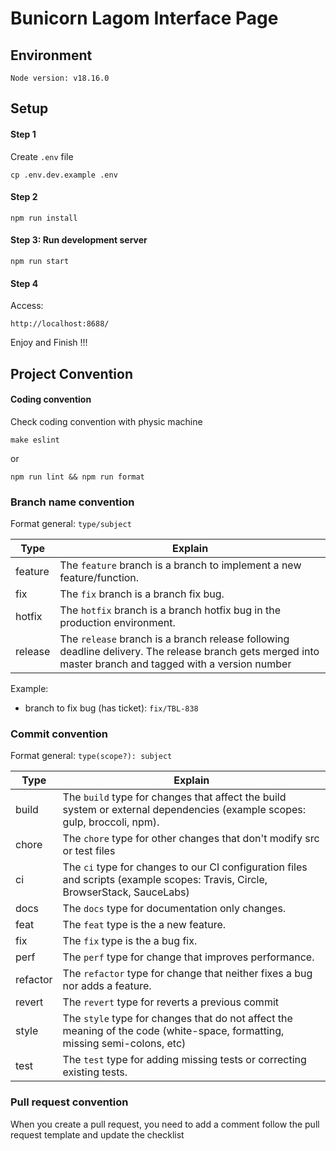 # Bunicorn Lagom Interface Page 

## Environment
```
Node version: v18.16.0
```


## Setup

#### Step 1
Create ``.env`` file
```
cp .env.dev.example .env
```

#### Step 2
```
npm run install
```

#### Step 3: Run development server
```
npm run start
```

#### Step 4

Access:
```
http://localhost:8688/
```

Enjoy and Finish !!!

## Project Convention
#### Coding convention
Check coding convention with physic machine
```
make eslint
```
or
```
npm run lint && npm run format
```

### Branch name convention
Format general: ``type/subject``

Type  | Explain
------------- | -------------
feature  | The `feature` branch is a branch to implement a new feature/function.
fix | The `fix` branch is a branch fix bug.
hotfix |  The `hotfix` branch is a branch hotfix bug in the production environment.
release | The `release` branch is a branch release following deadline delivery. The release branch gets merged into master branch and tagged with a version number

Example: 
- branch to fix bug (has ticket): `fix/TBL-838`

### Commit convention
Format general: ``type(scope?): subject``

Type  | Explain
------------- | -------------
build  | The `build` type for changes that affect the build system or external dependencies (example scopes: gulp, broccoli, npm).
chore | The `chore` type for other changes that don't modify src or test files
ci | The `ci` type for changes to our CI configuration files and scripts (example scopes: Travis, Circle, BrowserStack, SauceLabs)
docs | The `docs` type for documentation only changes.
feat | The `feat` type is the a new feature.
fix | The `fix` type is the a bug fix.
perf | The `perf` type for change that improves performance.
refactor | The `refactor` type for change that neither fixes a bug nor adds a feature.
revert | The `revert` type for reverts a previous commit
style | The `style` type for changes that do not affect the meaning of the code (white-space, formatting, missing semi-colons, etc)
test | The `test` type for adding missing tests or correcting existing tests.


### Pull request convention
When you create a pull request, you need to add a comment follow the pull request template and update the checklist

